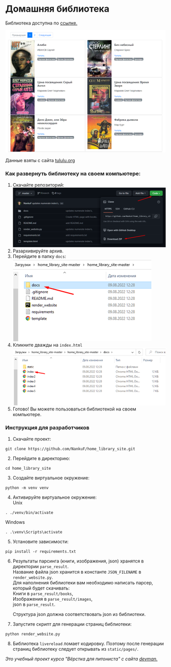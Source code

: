 # Домашняя библиотека

Библиотека доступна по [ссылке.](https://nankuf.github.io/home_library_site/static/pages/index.html)<br>

![img.png](img.png)

Данные взяты с сайта [tululu.org](https://tululu.org/)

### Как развернуть библиотеку на своем компьютере:
1. Скачайте репозиторий:
![img_1.png](img_1.png)<br>
2. Разархивируйте архив.
3. Перейдите в папку `docs`:<br>
![img_2.png](img_2.png)
4. Кликните дважды на `index.html`
![img_3.png](img_3.png)
5. Готово! Вы можете пользоваться библиотекой на своем компьютере.

### Инструкция для разработчиков
1. Скачайте проект:<br>

```commandline
git clone https://github.com/NankuF/home_library_site.git
```

2. Перейдите в директорию:

```commandline
cd home_library_site
```
3. Создайте виртуальное окружение:<br>

```commandline
python -m venv venv
```

4. Активируйте виртуальное окружение:<br>
Unix
```commandline
. ./venv/bin/activate
```
Windows
```commandline
. .\venv\Scripts\activate
```
5. Установите зависимости:<br>

```commandline
pip install -r requirements.txt
```
6. Результаты парсинга (книги, изображения, json) хранятся в директории `parse_result`.<br>
Название файла json хранится в константе `JSON_FILENAME` в `render_website.py`.<br>
Для наполнения библиотеки вам необходимо написать парсер, который будет скачивать:<br>
Книги в `parse_result/books`,<br>
Изображения в `parse_result/images`,<br>
json в `parse_result`.

    Структура json должна соответствовать json из библиотеки.
7. Запустите скрипт для генерации страниц библиотеки:<br>
```commandline
python render_website.py
```
8. Библиотека `livereload` ломает кодировку. Поэтому после генерации страниц библиотеку следует открывать из `static/pages/`.


*Это учебный проект курса "Вёрстка для питониста" с сайта [devman.](https://dvmn.org/modules/website-layout-for-pydev/)*